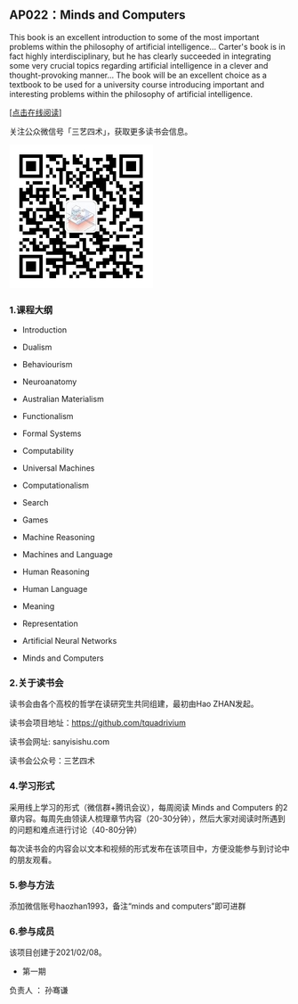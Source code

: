 

## AP022：Minds and Computers

This book is an excellent introduction to some of the most important problems within the philosophy of artificial intelligence... Carter's book is in fact highly interdisciplinary, but he has clearly succeeded in integrating some very crucial topics regarding artificial intelligence in a clever and thought-provoking manner... The book will be an excellent choice as a textbook to be used for a university course introducing important and interesting problems within the philosophy of artificial intelligence.

[[点击在线阅读]]( https://tquadrivium.github.io/An-Introduction-to-the-Philosophy-of-Language/)

关注公众微信号「三艺四术」，获取更多读书会信息。

![](img/qrcode.jpg)

### 1.课程大纲

- Introduction

- Dualism

- Behaviourism

- Neuroanatomy

- Australian Materialism

- Functionalism

- Formal Systems

- Computability

- Universal Machines

- Computationalism

- Search

- Games

- Machine Reasoning
- Machines and Language
- Human Reasoning
- Human Language
- Meaning
- Representation
- Artificial Neural Networks
- Minds and Computers

### 2.关于读书会

读书会由各个高校的哲学在读研究生共同组建，最初由Hao ZHAN发起。

读书会项目地址：https://github.com/tquadrivium

读书会网址: sanyisishu.com

读书会公众号：三艺四术

### 4.学习形式

采用线上学习的形式（微信群+腾讯会议），每周阅读 Minds and Computers 的2章内容。每周先由领读人梳理章节内容（20-30分钟），然后大家对阅读时所遇到的问题和难点进行讨论（40-80分钟）

每次读书会的内容会以文本和视频的形式发布在该项目中，方便没能参与到讨论中的朋友观看。

### 5.参与方法

添加微信账号haozhan1993，备注“minds and computers”即可进群



### 6.参与成员

该项目创建于2021/02/08。

- 第一期

负责人	：	孙骞谦

